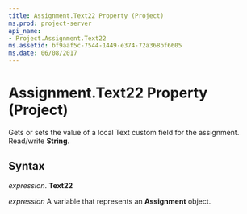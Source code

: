 ```yaml
---
title: Assignment.Text22 Property (Project)
ms.prod: project-server
api_name:
- Project.Assignment.Text22
ms.assetid: bf9aaf5c-7544-1449-e374-72a368bf6605
ms.date: 06/08/2017
---
```



# Assignment.Text22 Property (Project)

Gets or sets the value of a local Text custom field for the assignment. Read/write  **String**.


## Syntax

 _expression_. **Text22**

 _expression_ A variable that represents an **Assignment** object.


